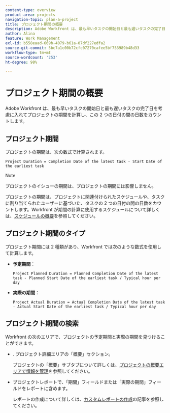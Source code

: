 ```yaml
---
content-type: overview
product-area: projects
navigation-topic: plan-a-project
title: プロジェクト期間の概要
description: Adobe Workfront は、最も早いタスクの開始日と最も遅いタスクの完了日を考慮に入れてプロジェクトの期間を計算し、この 2 つの日付の間の日数をカウントします。
author: Alina
feature: Work Management
exl-id: b558eaad-669b-4079-b61a-07df227edfa2
source-git-commit: 5bc7a1c00b72cfc07270cafee5bf753989b48d33
workflow-type: tm+mt
source-wordcount: '253'
ht-degree: 98%

---
```


# プロジェクト期間の概要

Adobe Workfront は、最も早いタスクの開始日と最も遅いタスクの完了日を考慮に入れてプロジェクトの期間を計算し、この 2 つの日付の間の日数をカウントします。

## プロジェクト期間

プロジェクトの期間は、次の数式で計算されます。

```
Project Duration = Completion Date of the latest task - Start Date of the earliest task
```

>[!NOTE]
>
>プロジェクトのイシューの期間は、プロジェクトの期間には影響しません。

プロジェクトの期間は、プロジェクトに関連付けられたスケジュールや、タスクに割り当てられたユーザーに基づいた、タスクの 2 つの日付の間の日数をカウントします。Workfront が期間の計算に使用するスケジュールについて詳しくは、[スケジュールの概要](../../../administration-and-setup/set-up-workfront/configure-timesheets-schedules/schedules-overview.md)を参照してください。

## プロジェクト期間のタイプ

プロジェクト期間には 2 種類があり、Workfront では次のような数式を使用して計算します。

<!--
<p data-mc-conditions="QuicksilverOrClassic.Draft mode">(NOTE: Check these formulas? Should they be divided by the hours per day?!) </p>
-->

* **予定期間**：

  ```
  Project Planned Duration = Planned Completion Date of the latest task - Planned Start Date of the earliest task / Typical hour per day
  ```

* **実際の期間**：

  ```
  Project Actual Duration = Actual Completion Date of the latest task - Actual Start Date of the earliest task / Typical hour per day
  ```

## プロジェクト期間の検索

Workfront の次のエリアで、プロジェクトの予定期間と実際の期間を見つけることができます。

* . プロジェクト詳細エリアの「概要」セクション。

  プロジェクトの「概要」サブタブについて詳しくは、[プロジェクトの概要エリアで情報を管理](../../../manage-work/projects/manage-projects/understand-project-overview-area.md)を参照してください。

* プロジェクトレポートで、「期間」フィールドまたは「実際の期間」フィールドをレポートに含めます。

  レポートの作成について詳しくは、[カスタムレポートの作成](../../../reports-and-dashboards/reports/creating-and-managing-reports/create-custom-report.md)の記事を参照してください。
